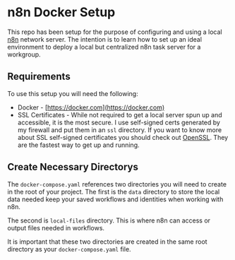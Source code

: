 # n8n Docker Setup

This repo has been setup for the purpose of configuring and using a local [n8n](https://n8n.io) network server. The intention is to learn how to set up an ideal environment to deploy a local but centralized n8n task server for a workgroup.

## Requirements
To use this setup you will need the following:
- Docker - [https://docker.com](https://docker.com)
- SSL Certificates - While not required to get a local server spun up and accessible, it is the most secure. I use self-signed certs generated by my firewall and put them in an `ssl` directory. If you want to know more about SSL self-signed certificates you should check out [OpenSSL](https://www.openssl.org/). They are the fastest way to get up and running.

## Create Necessary Directorys
The `docker-compose.yaml` references two directories you will need to create in the root of your project. The first is the `data` directory to store the local data needed keep your saved workflows and identities when working with n8n. 

The second is `local-files` directory. This is where n8n can access or output files needed in workflows.

It is important that these two directories are created in the same root directory as your `docker-compose.yaml` file.
